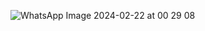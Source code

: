 ![WhatsApp Image 2024-02-22 at 00 29 08](https://github.com/gozdekalman/spring-boot-kafka/assets/74902044/a500e41d-ea7a-4e4e-868a-82c02f4b53a5)
